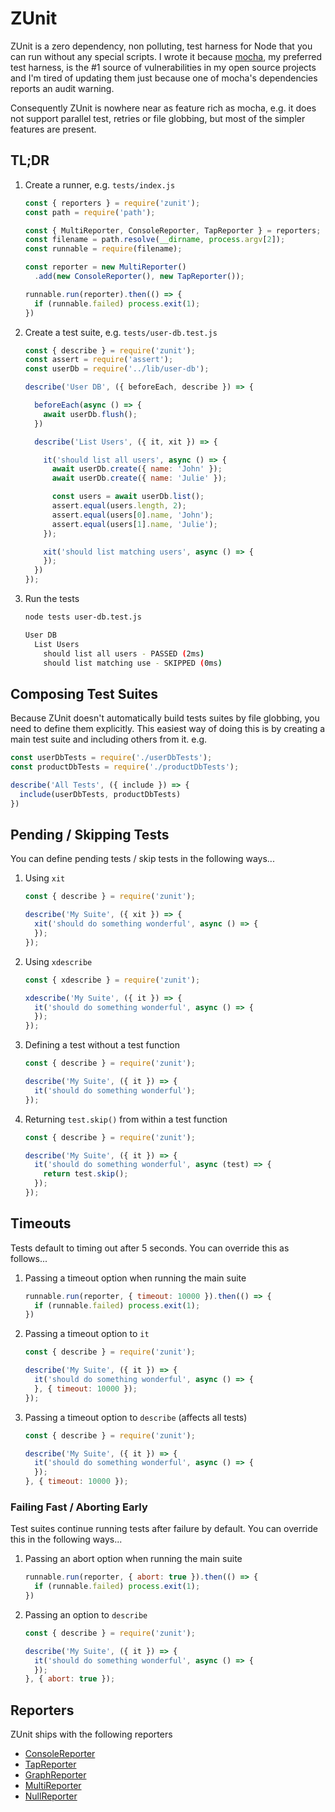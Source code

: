 # ZUnit
ZUnit is a zero dependency, non polluting, test harness for Node that you can run without any special scripts. I wrote it because [mocha](https://mochajs.org/), my preferred test harness, is the #1 source of vulnerabilities in my open source projects and I'm tired of updating them just because one of mocha's dependencies reports an audit warning.

Consequently ZUnit is nowhere near as feature rich as mocha, e.g. it does not support parallel test, retries or file globbing, but most of the simpler features are present.

## TL;DR

1. Create a runner, e.g. `tests/index.js`
    ```js
    const { reporters } = require('zunit');
    const path = require('path');

    const { MultiReporter, ConsoleReporter, TapReporter } = reporters;
    const filename = path.resolve(__dirname, process.argv[2]);
    const runnable = require(filename);

    const reporter = new MultiReporter()
      .add(new ConsoleReporter(), new TapReporter());

    runnable.run(reporter).then(() => {
      if (runnable.failed) process.exit(1);
    })
    ```

1. Create a test suite, e.g. `tests/user-db.test.js`
    ```js
    const { describe } = require('zunit');
    const assert = require('assert');
    const userDb = require('../lib/user-db');

    describe('User DB', ({ beforeEach, describe }) => {

      beforeEach(async () => {
        await userDb.flush();
      })

      describe('List Users', ({ it, xit }) => {

        it('should list all users', async () => {
          await userDb.create({ name: 'John' });
          await userDb.create({ name: 'Julie' });

          const users = await userDb.list();
          assert.equal(users.length, 2);
          assert.equal(users[0].name, 'John');
          assert.equal(users[1].name, 'Julie');
        });

        xit('should list matching users', async () => {
        });
      })
    });
    ```

1. Run the tests
    ```bash
    node tests user-db.test.js
    
    User DB
      List Users
        should list all users - PASSED (2ms)
        should list matching use - SKIPPED (0ms)
    ```

## Composing Test Suites
Because ZUnit doesn't automatically build tests suites by file globbing, you need to define them explicitly. This easiest way of doing this is by creating a main test suite and including others from it. e.g.

```js
const userDbTests = require('./userDbTests');
const productDbTests = require('./productDbTests');

describe('All Tests', ({ include }) => {
  include(userDbTests, productDbTests)
})
```

## Pending / Skipping Tests
You can define pending tests / skip tests in the following ways...

1. Using `xit`
    ```js
    const { describe } = require('zunit');

    describe('My Suite', ({ xit }) => {
      xit('should do something wonderful', async () => {
      });
    });
    ```
1. Using `xdescribe`
    ```js
    const { xdescribe } = require('zunit');

    xdescribe('My Suite', ({ it }) => {
      it('should do something wonderful', async () => {
      });
    });
    ```
    
1. Defining a test without a test function
    ```js
    const { describe } = require('zunit');

    describe('My Suite', ({ it }) => {
      it('should do something wonderful');
    });
    ```

1. Returning `test.skip()` from within a test function
    ```js
    const { describe } = require('zunit');

    describe('My Suite', ({ it }) => {
      it('should do something wonderful', async (test) => {
        return test.skip();
      });
    });
    ```

## Timeouts
Tests default to timing out after 5 seconds. You can override this as follows...

1. Passing a timeout option when running the main suite
    ```js
    runnable.run(reporter, { timeout: 10000 }).then(() => {
      if (runnable.failed) process.exit(1);
    })
    ```

1. Passing a timeout option to `it`
    ```js
    const { describe } = require('zunit');

    describe('My Suite', ({ it }) => {
      it('should do something wonderful', async () => {
      }, { timeout: 10000 });
    });
    ```

1. Passing a timeout option to `describe` (affects all tests)
    ```js
    const { describe } = require('zunit');

    describe('My Suite', ({ it }) => {
      it('should do something wonderful', async () => {
      });
    }, { timeout: 10000 });
    ```

### Failing Fast / Aborting Early
Test suites continue running tests after failure by default. You can override this in the following ways...

1. Passing an abort option when running the main suite
    ```js
    runnable.run(reporter, { abort: true }).then(() => {
      if (runnable.failed) process.exit(1);
    })
    ```

1. Passing an option to `describe`
    ```js
    const { describe } = require('zunit');

    describe('My Suite', ({ it }) => {
      it('should do something wonderful', async () => {
      });
    }, { abort: true });
    ```

## Reporters
ZUnit ships with the following reporters

* [ConsoleReporter](#consolereporter)
* [TapReporter](#tapreporter)
* [GraphReporter](#graphreporter)
* [MultiReporter](#multireporter)
* [NullReporter](#nullreporter)

